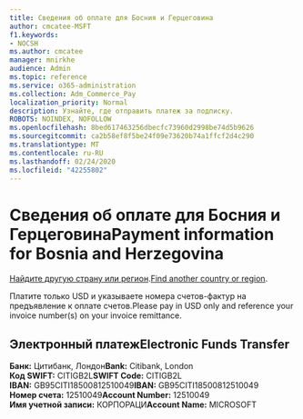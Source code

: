 ```yaml
---
title: Сведения об оплате для Босния и Герцеговина
author: cmcatee-MSFT
f1.keywords:
- NOCSH
ms.author: cmcatee
manager: mnirkhe
audience: Admin
ms.topic: reference
ms.service: o365-administration
ms.collection: Adm_Commerce_Pay
localization_priority: Normal
description: Узнайте, где отправить платеж за подписку.
ROBOTS: NOINDEX, NOFOLLOW
ms.openlocfilehash: 8bed617463256dbecfc73960d2998be74d5b9626
ms.sourcegitcommit: ca2b58ef8f5be24f09e73620b74a1ffcf2d4c290
ms.translationtype: MT
ms.contentlocale: ru-RU
ms.lasthandoff: 02/24/2020
ms.locfileid: "42255802"
---
```

# <a name="payment-information-for-bosnia-and-herzegovina"></a><span data-ttu-id="16e08-103">Сведения об оплате для Босния и Герцеговина</span><span class="sxs-lookup"><span data-stu-id="16e08-103">Payment information for Bosnia and Herzegovina</span></span>

<span data-ttu-id="16e08-104">[Найдите другую страну или регион](../billing-and-payments/pay-for-your-subscription.md).</span><span class="sxs-lookup"><span data-stu-id="16e08-104">[Find another country or region](../billing-and-payments/pay-for-your-subscription.md).</span></span>

<span data-ttu-id="16e08-105">Платите только USD и указываете номера счетов-фактур на предъявление к оплате счетов.</span><span class="sxs-lookup"><span data-stu-id="16e08-105">Please pay in USD only and reference your invoice number(s) on your invoice remittance.</span></span>

## <a name="electronic-funds-transfer"></a><span data-ttu-id="16e08-106">Электронный платеж</span><span class="sxs-lookup"><span data-stu-id="16e08-106">Electronic Funds Transfer</span></span>

<span data-ttu-id="16e08-107">**Банк:** Цитибанк, Лондон</span><span class="sxs-lookup"><span data-stu-id="16e08-107">**Bank:** Citibank, London</span></span>  
<span data-ttu-id="16e08-108">**Код SWIFT:** CITIGB2L</span><span class="sxs-lookup"><span data-stu-id="16e08-108">**SWIFT Code:** CITIGB2L</span></span>  
<span data-ttu-id="16e08-109">**IBAN:** GB95CITI18500812510049</span><span class="sxs-lookup"><span data-stu-id="16e08-109">**IBAN:** GB95CITI18500812510049</span></span>  
<span data-ttu-id="16e08-110">**Номер счета:** 12510049</span><span class="sxs-lookup"><span data-stu-id="16e08-110">**Account Number:** 12510049</span></span>  
<span data-ttu-id="16e08-111">**Имя учетной записи:** КОРПОРАЦИ</span><span class="sxs-lookup"><span data-stu-id="16e08-111">**Account Name:** MICROSOFT</span></span>  